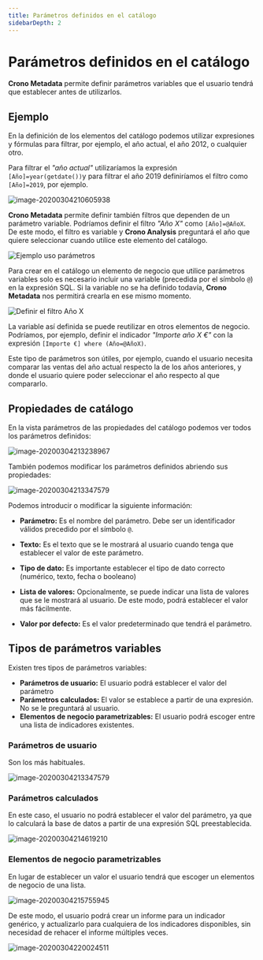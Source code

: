 ```yaml
---
title: Parámetros definidos en el catálogo
sidebarDepth: 2
---
```



# Parámetros definidos en el catálogo


**Crono Metadata** permite definir parámetros variables que el usuario tendrá que establecer antes de utilizarlos.

## Ejemplo



En la definición de los elementos del catálogo podemos utilizar expresiones y fórmulas para filtrar, por ejemplo, el año actual, el año 2012, o cualquier otro.

Para filtrar el _"año actual"_ utilizaríamos la expresión `[Año]=year(getdate())`y para filtrar el año 2019 definiríamos el filtro como `[Año]=2019`, por ejemplo.





![image-20200304210605938](/images/parametros1.png)



**Crono Metadata** permite definir también filtros que dependen de un parámetro variable. Podríamos definir el filtro _"Año X"_ como `[Año]=@AñoX`. De este modo, el filtro es variable y **Crono Analysis** preguntará el año que quiere seleccionar cuando utilice este elemento del catálogo.

![Ejemplo uso parámetros](/images/parametros2.gif)



Para crear en el catálogo un elemento de negocio que utilice parámetros variables solo es necesario incluir una variable (precedida por el símbolo `@`) en la expresión SQL. Si la variable no se ha definido todavía, **Crono Metadata** nos permitirá crearla en ese mismo momento.

![Definir el filtro Año X](/images/parametros3.gif)



La variable así definida se puede reutilizar en otros elementos de negocio. Podríamos, por ejemplo, definir el indicador _"Importe año X €"_ con la expresión `[Importe €] where (Año=@AñoX)`.



Este tipo de parámetros son útiles, por ejemplo, cuando el usuario necesita comparar las ventas del año actual respecto la de los años anteriores, y donde el usuario quiere poder seleccionar el año respecto al que compararlo.

  

## Propiedades de catálogo

En la vista parámetros de las propiedades del catálogo podemos ver todos los parámetros definidos:

![image-20200304213238967](/images/parametros4.png)

También podemos modificar los parámetros definidos abriendo sus propiedades:

![image-20200304213347579](/images/parametros5.png)

Podemos introducir o modificar la siguiente información:

- **Parámetro:** Es el nombre del parámetro. Debe ser un identificador válidos precedido por el símbolo `@`.

- **Texto:** Es el texto que se le mostrará al usuario cuando tenga que establecer el valor de este parámetro.

- **Tipo de dato:** Es importante establecer el tipo de dato correcto (numérico, texto, fecha o booleano)

- **Lista de valores:** Opcionalmente, se puede indicar una lista de valores que se le mostrará al usuario. De este modo, podrá establecer el valor más fácilmente.

- **Valor por defecto:** Es el valor predeterminado que tendrá el parámetro. 

  

## Tipos de parámetros variables

Existen tres tipos de parámetros variables:

- **Parámetros de usuario:** El usuario podrá establecer el valor del parámetro
- **Parámetros calculados:** El valor se establece a partir de una expresión. No se le preguntará al usuario.
- **Elementos de negocio parametrizables:** El usuario podrá escoger entre una lista de indicadores existentes.



### Parámetros de usuario

Son los más habituales.

![image-20200304213347579](/images/parametros5.png)

### Parámetros calculados

En este caso, el usuario no podrá establecer el valor del parámetro, ya que lo calculará la base de datos a partir de una expresión SQL preestablecida.

![image-20200304214619210](/images/parametros6.png)

### Elementos de negocio parametrizables

En lugar de establecer un valor el usuario tendrá que escoger un elementos de negocio de una lista. 

![image-20200304215755945](/images/parametros7.png)



De este modo, el usuario podrá crear un informe para un indicador genérico, y actualizarlo para cualquiera de los indicadores disponibles, sin necesidad de rehacer el informe múltiples veces.



![image-20200304220024511](/images/parametros8.png)



